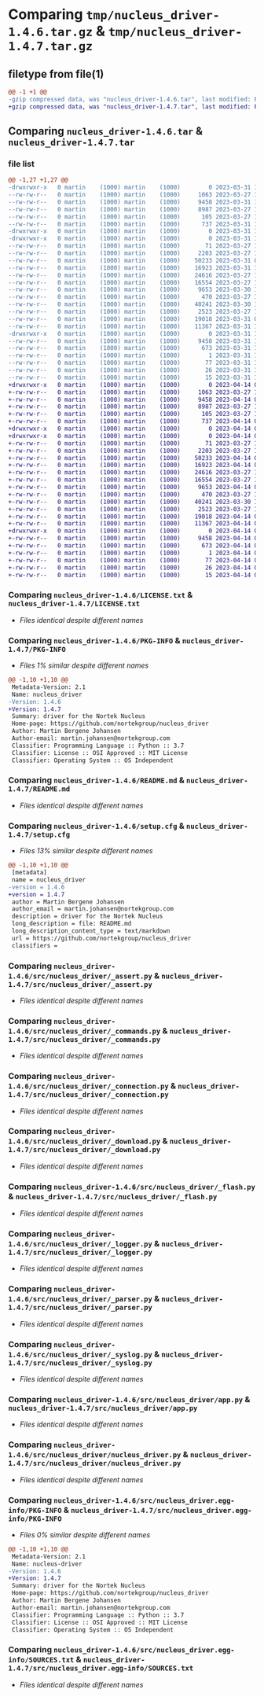 # Comparing `tmp/nucleus_driver-1.4.6.tar.gz` & `tmp/nucleus_driver-1.4.7.tar.gz`

## filetype from file(1)

```diff
@@ -1 +1 @@
-gzip compressed data, was "nucleus_driver-1.4.6.tar", last modified: Fri Mar 31 14:14:16 2023, max compression
+gzip compressed data, was "nucleus_driver-1.4.7.tar", last modified: Fri Apr 14 09:59:03 2023, max compression
```

## Comparing `nucleus_driver-1.4.6.tar` & `nucleus_driver-1.4.7.tar`

### file list

```diff
@@ -1,27 +1,27 @@
-drwxrwxr-x   0 martin    (1000) martin    (1000)        0 2023-03-31 14:14:16.342569 nucleus_driver-1.4.6/
--rw-rw-r--   0 martin    (1000) martin    (1000)     1063 2023-03-27 14:20:11.000000 nucleus_driver-1.4.6/LICENSE.txt
--rw-rw-r--   0 martin    (1000) martin    (1000)     9458 2023-03-31 14:14:16.342569 nucleus_driver-1.4.6/PKG-INFO
--rw-rw-r--   0 martin    (1000) martin    (1000)     8987 2023-03-27 14:20:11.000000 nucleus_driver-1.4.6/README.md
--rw-rw-r--   0 martin    (1000) martin    (1000)      105 2023-03-27 14:20:11.000000 nucleus_driver-1.4.6/pyproject.toml
--rw-rw-r--   0 martin    (1000) martin    (1000)      737 2023-03-31 14:14:16.342569 nucleus_driver-1.4.6/setup.cfg
-drwxrwxr-x   0 martin    (1000) martin    (1000)        0 2023-03-31 14:14:16.342569 nucleus_driver-1.4.6/src/
-drwxrwxr-x   0 martin    (1000) martin    (1000)        0 2023-03-31 14:14:16.342569 nucleus_driver-1.4.6/src/nucleus_driver/
--rw-rw-r--   0 martin    (1000) martin    (1000)       71 2023-03-27 14:20:11.000000 nucleus_driver-1.4.6/src/nucleus_driver/__init__.py
--rw-rw-r--   0 martin    (1000) martin    (1000)     2203 2023-03-27 14:20:11.000000 nucleus_driver-1.4.6/src/nucleus_driver/_assert.py
--rw-rw-r--   0 martin    (1000) martin    (1000)    50233 2023-03-31 07:31:19.000000 nucleus_driver-1.4.6/src/nucleus_driver/_commands.py
--rw-rw-r--   0 martin    (1000) martin    (1000)    16923 2023-03-31 13:35:24.000000 nucleus_driver-1.4.6/src/nucleus_driver/_connection.py
--rw-rw-r--   0 martin    (1000) martin    (1000)    24616 2023-03-27 14:20:11.000000 nucleus_driver-1.4.6/src/nucleus_driver/_download.py
--rw-rw-r--   0 martin    (1000) martin    (1000)    16554 2023-03-27 14:20:11.000000 nucleus_driver-1.4.6/src/nucleus_driver/_flash.py
--rw-rw-r--   0 martin    (1000) martin    (1000)     9653 2023-03-30 13:39:24.000000 nucleus_driver-1.4.6/src/nucleus_driver/_logger.py
--rw-rw-r--   0 martin    (1000) martin    (1000)      470 2023-03-27 14:20:11.000000 nucleus_driver-1.4.6/src/nucleus_driver/_messages.py
--rw-rw-r--   0 martin    (1000) martin    (1000)    40241 2023-03-30 13:38:55.000000 nucleus_driver-1.4.6/src/nucleus_driver/_parser.py
--rw-rw-r--   0 martin    (1000) martin    (1000)     2523 2023-03-27 14:20:11.000000 nucleus_driver-1.4.6/src/nucleus_driver/_syslog.py
--rw-rw-r--   0 martin    (1000) martin    (1000)    19018 2023-03-31 07:24:36.000000 nucleus_driver-1.4.6/src/nucleus_driver/app.py
--rw-rw-r--   0 martin    (1000) martin    (1000)    11367 2023-03-31 14:09:44.000000 nucleus_driver-1.4.6/src/nucleus_driver/nucleus_driver.py
-drwxrwxr-x   0 martin    (1000) martin    (1000)        0 2023-03-31 14:14:16.342569 nucleus_driver-1.4.6/src/nucleus_driver.egg-info/
--rw-rw-r--   0 martin    (1000) martin    (1000)     9458 2023-03-31 14:14:16.000000 nucleus_driver-1.4.6/src/nucleus_driver.egg-info/PKG-INFO
--rw-rw-r--   0 martin    (1000) martin    (1000)      673 2023-03-31 14:14:16.000000 nucleus_driver-1.4.6/src/nucleus_driver.egg-info/SOURCES.txt
--rw-rw-r--   0 martin    (1000) martin    (1000)        1 2023-03-31 14:14:16.000000 nucleus_driver-1.4.6/src/nucleus_driver.egg-info/dependency_links.txt
--rw-rw-r--   0 martin    (1000) martin    (1000)       77 2023-03-31 14:14:16.000000 nucleus_driver-1.4.6/src/nucleus_driver.egg-info/entry_points.txt
--rw-rw-r--   0 martin    (1000) martin    (1000)       26 2023-03-31 14:14:16.000000 nucleus_driver-1.4.6/src/nucleus_driver.egg-info/requires.txt
--rw-rw-r--   0 martin    (1000) martin    (1000)       15 2023-03-31 14:14:16.000000 nucleus_driver-1.4.6/src/nucleus_driver.egg-info/top_level.txt
+drwxrwxr-x   0 martin    (1000) martin    (1000)        0 2023-04-14 09:59:03.559152 nucleus_driver-1.4.7/
+-rw-rw-r--   0 martin    (1000) martin    (1000)     1063 2023-03-27 14:20:11.000000 nucleus_driver-1.4.7/LICENSE.txt
+-rw-rw-r--   0 martin    (1000) martin    (1000)     9458 2023-04-14 09:59:03.559152 nucleus_driver-1.4.7/PKG-INFO
+-rw-rw-r--   0 martin    (1000) martin    (1000)     8987 2023-03-27 14:20:11.000000 nucleus_driver-1.4.7/README.md
+-rw-rw-r--   0 martin    (1000) martin    (1000)      105 2023-03-27 14:20:11.000000 nucleus_driver-1.4.7/pyproject.toml
+-rw-rw-r--   0 martin    (1000) martin    (1000)      737 2023-04-14 09:59:03.559152 nucleus_driver-1.4.7/setup.cfg
+drwxrwxr-x   0 martin    (1000) martin    (1000)        0 2023-04-14 09:59:03.559152 nucleus_driver-1.4.7/src/
+drwxrwxr-x   0 martin    (1000) martin    (1000)        0 2023-04-14 09:59:03.559152 nucleus_driver-1.4.7/src/nucleus_driver/
+-rw-rw-r--   0 martin    (1000) martin    (1000)       71 2023-03-27 14:20:11.000000 nucleus_driver-1.4.7/src/nucleus_driver/__init__.py
+-rw-rw-r--   0 martin    (1000) martin    (1000)     2203 2023-03-27 14:20:11.000000 nucleus_driver-1.4.7/src/nucleus_driver/_assert.py
+-rw-rw-r--   0 martin    (1000) martin    (1000)    50233 2023-04-14 09:56:26.000000 nucleus_driver-1.4.7/src/nucleus_driver/_commands.py
+-rw-rw-r--   0 martin    (1000) martin    (1000)    16923 2023-04-14 09:56:26.000000 nucleus_driver-1.4.7/src/nucleus_driver/_connection.py
+-rw-rw-r--   0 martin    (1000) martin    (1000)    24616 2023-03-27 14:20:11.000000 nucleus_driver-1.4.7/src/nucleus_driver/_download.py
+-rw-rw-r--   0 martin    (1000) martin    (1000)    16554 2023-03-27 14:20:11.000000 nucleus_driver-1.4.7/src/nucleus_driver/_flash.py
+-rw-rw-r--   0 martin    (1000) martin    (1000)     9653 2023-04-14 09:56:26.000000 nucleus_driver-1.4.7/src/nucleus_driver/_logger.py
+-rw-rw-r--   0 martin    (1000) martin    (1000)      470 2023-03-27 14:20:11.000000 nucleus_driver-1.4.7/src/nucleus_driver/_messages.py
+-rw-rw-r--   0 martin    (1000) martin    (1000)    40241 2023-03-30 13:38:55.000000 nucleus_driver-1.4.7/src/nucleus_driver/_parser.py
+-rw-rw-r--   0 martin    (1000) martin    (1000)     2523 2023-03-27 14:20:11.000000 nucleus_driver-1.4.7/src/nucleus_driver/_syslog.py
+-rw-rw-r--   0 martin    (1000) martin    (1000)    19018 2023-04-14 09:56:26.000000 nucleus_driver-1.4.7/src/nucleus_driver/app.py
+-rw-rw-r--   0 martin    (1000) martin    (1000)    11367 2023-04-14 09:56:26.000000 nucleus_driver-1.4.7/src/nucleus_driver/nucleus_driver.py
+drwxrwxr-x   0 martin    (1000) martin    (1000)        0 2023-04-14 09:59:03.559152 nucleus_driver-1.4.7/src/nucleus_driver.egg-info/
+-rw-rw-r--   0 martin    (1000) martin    (1000)     9458 2023-04-14 09:59:03.000000 nucleus_driver-1.4.7/src/nucleus_driver.egg-info/PKG-INFO
+-rw-rw-r--   0 martin    (1000) martin    (1000)      673 2023-04-14 09:59:03.000000 nucleus_driver-1.4.7/src/nucleus_driver.egg-info/SOURCES.txt
+-rw-rw-r--   0 martin    (1000) martin    (1000)        1 2023-04-14 09:59:03.000000 nucleus_driver-1.4.7/src/nucleus_driver.egg-info/dependency_links.txt
+-rw-rw-r--   0 martin    (1000) martin    (1000)       77 2023-04-14 09:59:03.000000 nucleus_driver-1.4.7/src/nucleus_driver.egg-info/entry_points.txt
+-rw-rw-r--   0 martin    (1000) martin    (1000)       26 2023-04-14 09:59:03.000000 nucleus_driver-1.4.7/src/nucleus_driver.egg-info/requires.txt
+-rw-rw-r--   0 martin    (1000) martin    (1000)       15 2023-04-14 09:59:03.000000 nucleus_driver-1.4.7/src/nucleus_driver.egg-info/top_level.txt
```

### Comparing `nucleus_driver-1.4.6/LICENSE.txt` & `nucleus_driver-1.4.7/LICENSE.txt`

 * *Files identical despite different names*

### Comparing `nucleus_driver-1.4.6/PKG-INFO` & `nucleus_driver-1.4.7/PKG-INFO`

 * *Files 1% similar despite different names*

```diff
@@ -1,10 +1,10 @@
 Metadata-Version: 2.1
 Name: nucleus_driver
-Version: 1.4.6
+Version: 1.4.7
 Summary: driver for the Nortek Nucleus
 Home-page: https://github.com/nortekgroup/nucleus_driver
 Author: Martin Bergene Johansen
 Author-email: martin.johansen@nortekgroup.com
 Classifier: Programming Language :: Python :: 3.7
 Classifier: License :: OSI Approved :: MIT License
 Classifier: Operating System :: OS Independent
```

### Comparing `nucleus_driver-1.4.6/README.md` & `nucleus_driver-1.4.7/README.md`

 * *Files identical despite different names*

### Comparing `nucleus_driver-1.4.6/setup.cfg` & `nucleus_driver-1.4.7/setup.cfg`

 * *Files 13% similar despite different names*

```diff
@@ -1,10 +1,10 @@
 [metadata]
 name = nucleus_driver
-version = 1.4.6
+version = 1.4.7
 author = Martin Bergene Johansen
 author_email = martin.johansen@nortekgroup.com
 description = driver for the Nortek Nucleus
 long_description = file: README.md
 long_description_content_type = text/markdown
 url = https://github.com/nortekgroup/nucleus_driver
 classifiers =
```

### Comparing `nucleus_driver-1.4.6/src/nucleus_driver/_assert.py` & `nucleus_driver-1.4.7/src/nucleus_driver/_assert.py`

 * *Files identical despite different names*

### Comparing `nucleus_driver-1.4.6/src/nucleus_driver/_commands.py` & `nucleus_driver-1.4.7/src/nucleus_driver/_commands.py`

 * *Files identical despite different names*

### Comparing `nucleus_driver-1.4.6/src/nucleus_driver/_connection.py` & `nucleus_driver-1.4.7/src/nucleus_driver/_connection.py`

 * *Files identical despite different names*

### Comparing `nucleus_driver-1.4.6/src/nucleus_driver/_download.py` & `nucleus_driver-1.4.7/src/nucleus_driver/_download.py`

 * *Files identical despite different names*

### Comparing `nucleus_driver-1.4.6/src/nucleus_driver/_flash.py` & `nucleus_driver-1.4.7/src/nucleus_driver/_flash.py`

 * *Files identical despite different names*

### Comparing `nucleus_driver-1.4.6/src/nucleus_driver/_logger.py` & `nucleus_driver-1.4.7/src/nucleus_driver/_logger.py`

 * *Files identical despite different names*

### Comparing `nucleus_driver-1.4.6/src/nucleus_driver/_parser.py` & `nucleus_driver-1.4.7/src/nucleus_driver/_parser.py`

 * *Files identical despite different names*

### Comparing `nucleus_driver-1.4.6/src/nucleus_driver/_syslog.py` & `nucleus_driver-1.4.7/src/nucleus_driver/_syslog.py`

 * *Files identical despite different names*

### Comparing `nucleus_driver-1.4.6/src/nucleus_driver/app.py` & `nucleus_driver-1.4.7/src/nucleus_driver/app.py`

 * *Files identical despite different names*

### Comparing `nucleus_driver-1.4.6/src/nucleus_driver/nucleus_driver.py` & `nucleus_driver-1.4.7/src/nucleus_driver/nucleus_driver.py`

 * *Files identical despite different names*

### Comparing `nucleus_driver-1.4.6/src/nucleus_driver.egg-info/PKG-INFO` & `nucleus_driver-1.4.7/src/nucleus_driver.egg-info/PKG-INFO`

 * *Files 0% similar despite different names*

```diff
@@ -1,10 +1,10 @@
 Metadata-Version: 2.1
 Name: nucleus-driver
-Version: 1.4.6
+Version: 1.4.7
 Summary: driver for the Nortek Nucleus
 Home-page: https://github.com/nortekgroup/nucleus_driver
 Author: Martin Bergene Johansen
 Author-email: martin.johansen@nortekgroup.com
 Classifier: Programming Language :: Python :: 3.7
 Classifier: License :: OSI Approved :: MIT License
 Classifier: Operating System :: OS Independent
```

### Comparing `nucleus_driver-1.4.6/src/nucleus_driver.egg-info/SOURCES.txt` & `nucleus_driver-1.4.7/src/nucleus_driver.egg-info/SOURCES.txt`

 * *Files identical despite different names*

